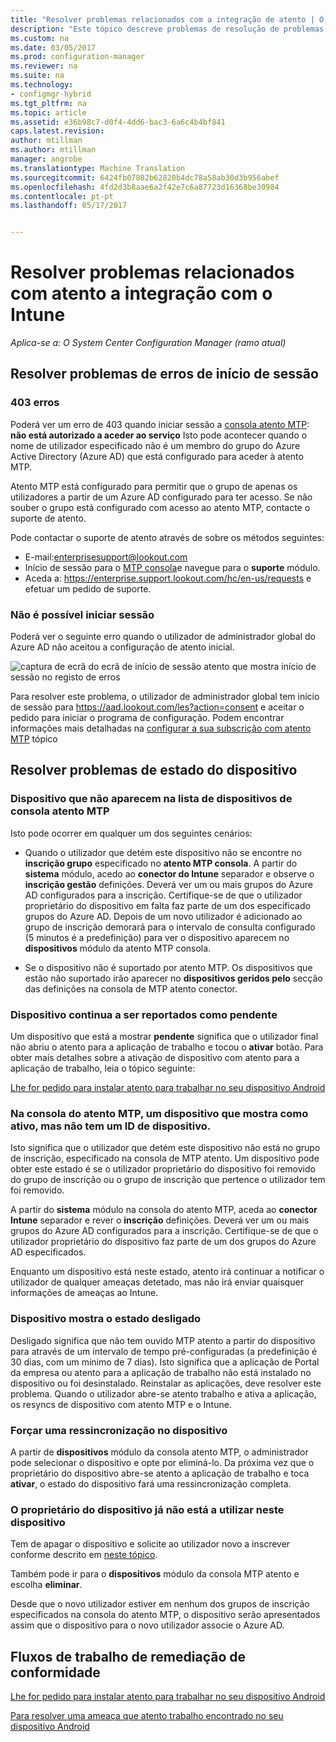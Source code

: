 ```yaml
---
title: "Resolver problemas relacionados com a integração de atento | O System Center Configuration Manager"
description: "Este tópico descreve problemas de resolução de problemas que ocorrem frequentemente com atento integração."
ms.custom: na
ms.date: 03/05/2017
ms.prod: configuration-manager
ms.reviewer: na
ms.suite: na
ms.technology:
- configmgr-hybrid
ms.tgt_pltfrm: na
ms.topic: article
ms.assetid: e36b98c7-d0f4-4dd6-bac3-6a6c4b4bf841
caps.latest.revision: 
author: mtillman
ms.author: mtillman
manager: angrobe
ms.translationtype: Machine Translation
ms.sourcegitcommit: 6424fb07802b62820b4dc78a58ab30d3b956abef
ms.openlocfilehash: 4fd2d3b8aae6a2f42e7c6a87723d16368be30984
ms.contentlocale: pt-pt
ms.lasthandoff: 05/17/2017


---
```

# <a name="troubleshoot-lookout-integration-with-intune"></a>Resolver problemas relacionados com atento a integração com o Intune

*Aplica-se a: O System Center Configuration Manager (ramo atual)*

## <a name="troubleshoot-login-errors"></a>Resolver problemas de erros de início de sessão
### <a name="403-errors"></a>403 erros
Poderá ver um erro de 403 quando iniciar sessão a [consola atento MTP](https://aad.lookout.com): **não está autorizado a aceder ao serviço** Isto pode acontecer quando o nome de utilizador especificado não é um membro do grupo do Azure Active Directory (Azure AD) que está configurado para aceder à atento MTP.

Atento MTP está configurado para permitir que o grupo de apenas os utilizadores a partir de um Azure AD configurado para ter acesso. Se não souber o grupo está configurado com acesso ao atento MTP, contacte o suporte de atento.

Pode contactar o suporte de atento através de sobre os métodos seguintes:

* E-mail:enterprisesupport@lookout.com
* Início de sessão para o [MTP consola](http://aad.lookout.com)e navegue para o **suporte** módulo.
* Aceda a: https://enterprise.support.lookout.com/hc/en-us/requests e efetuar um pedido de suporte.

### <a name="unable-to-sign-in"></a>Não é possível iniciar sessão
Poderá ver o seguinte erro quando o utilizador de administrador global do Azure AD não aceitou a configuração de atento inicial.

![captura de ecrã do ecrã de início de sessão atento que mostra início de sessão no registo de erros](media/lookout-consent-not-accepted-error.png)

Para resolver este problema, o utilizador de administrador global tem início de sessão para https://aad.lookout.com/les?action=consent e aceitar o pedido para iniciar o programa de configuração. Podem encontrar informações mais detalhadas na [configurar a sua subscrição com atento MTP](set-up-your-subscription-with-lookout.md) tópico

## <a name="troubleshoot-device-status-issues"></a>Resolver problemas de estado do dispositivo

### <a name="device-not-showing-up-in-the-lookout-mtp-console-device-list"></a>Dispositivo que não aparecem na lista de dispositivos de consola atento MTP

Isto pode ocorrer em qualquer um dos seguintes cenários:
* Quando o utilizador que detém este dispositivo não se encontre no **inscrição grupo** especificado no **atento MTP consola**.  A partir do **sistema** módulo, acedo ao **conector do Intune** separador e observe o **inscrição gestão** definições.  Deverá ver um ou mais grupos do Azure AD configurados para a inscrição.  Certifique-se de que o utilizador proprietário do dispositivo em falta faz parte de um dos especificado grupos do Azure AD.  Depois de um novo utilizador é adicionado ao grupo de inscrição demorará para o intervalo de consulta configurado (5 minutos é a predefinição) para ver o dispositivo aparecem no **dispositivos** módulo da atento MTP consola.

* Se o dispositivo não é suportado por atento MTP.  Os dispositivos que estão não suportado irão aparecer no **dispositivos geridos pelo** secção das definições na consola de MTP atento conector.

### <a name="device-continues-to-be-reported-as-pending"></a>Dispositivo continua a ser reportados como **pendente**

Um dispositivo que está a mostrar **pendente** significa que o utilizador final não abriu o atento para a aplicação de trabalho e tocou o **ativar** botão. Para obter mais detalhes sobre a ativação de dispositivo com atento para a aplicação de trabalho, leia o tópico seguinte:

[Lhe for pedido para instalar atento para trabalhar no seu dispositivo Android](http://docs.microsoft.com/intune/enduser/you-are-prompted-to-install-lookout-for-work-android)

### <a name="in-the-lookout-mtp-console-a-device-is-showing-as-active-but-does-not-have-a-device-id"></a>Na consola do atento MTP, um dispositivo que mostra como ativo, mas não tem um ID de dispositivo.
Isto significa que o utilizador que detém este dispositivo não está no grupo de inscrição, especificado na consola de MTP atento.   Um dispositivo pode obter este estado é se o utilizador proprietário do dispositivo foi removido do grupo de inscrição ou o grupo de inscrição que pertence o utilizador tem foi removido.

A partir do **sistema** módulo na consola do atento MTP, aceda ao **conector Intune** separador e rever o **inscrição** definições.  Deverá ver um ou mais grupos do Azure AD configurados para a inscrição.  Certifique-se de que o utilizador proprietário do dispositivo faz parte de um dos grupos do Azure AD especificados.

Enquanto um dispositivo está neste estado, atento irá continuar a notificar o utilizador de qualquer ameaças detetado, mas não irá enviar quaisquer informações de ameaças ao Intune.

### <a name="device-shows-disconnected-state"></a>Dispositivo mostra o estado desligado

Desligado significa que não tem ouvido MTP atento a partir do dispositivo para através de um intervalo de tempo pré-configuradas (a predefinição é 30 dias, com um mínimo de 7 dias). Isto significa que a aplicação de Portal da empresa ou atento para a aplicação de trabalho não está instalado no dispositivo ou foi desinstalado. Reinstalar as aplicações, deve resolver este problema. Quando o utilizador abre-se atento trabalho e ativa a aplicação, os resyncs de dispositivo com atento MTP e o Intune.

### <a name="forcing-a-resync-on-the-device"></a>Forçar uma ressincronização no dispositivo
A partir de **dispositivos** módulo da consola atento MTP, o administrador pode selecionar o dispositivo e opte por eliminá-lo.   Da próxima vez que o proprietário do dispositivo abre-se atento a aplicação de trabalho e toca **ativar**, o estado do dispositivo fará uma ressincronização completa.

### <a name="the-owner-of-the-device-is-no-longer-using-this-device"></a>O proprietário do dispositivo já não está a utilizar neste dispositivo
Tem de apagar o dispositivo e solicite ao utilizador novo a inscrever conforme descrito em [neste tópico](https://docs.microsoft.com/en-us/sccm/mdm/deploy-use/wipe-lock-reset-devices#full-wipe).


Também pode ir para o **dispositivos** módulo da consola MTP atento e escolha **eliminar**.

Desde que o novo utilizador estiver em nenhum dos grupos de inscrição especificados na consola do atento MTP, o dispositivo serão apresentados assim que o dispositivo para o novo utilizador associe o Azure AD.

## <a name="compliance-remediation-workflows"></a>Fluxos de trabalho de remediação de conformidade
[Lhe for pedido para instalar atento para trabalhar no seu dispositivo Android]( http://docs.microsoft.com/intune/enduser/you-are-prompted-to-install-lookout-for-work-android)

[Para resolver uma ameaça que atento trabalho encontrado no seu dispositivo Android](http://docs.microsoft.com/intune/enduser/you-need-to-resolve-a-threat-found-by-lookout-for-work-android)


